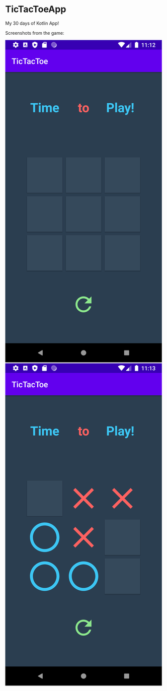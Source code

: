 # TicTacToeApp
My 30 days of Kotlin App!

Screenshots from the game:

![Image of game begining](https://github.com/himanshu-daga/TicTacToeApp/blob/master/game_begin.png)
![Image of mid game](https://github.com/himanshu-daga/TicTacToeApp/blob/master/game_mid.png)
